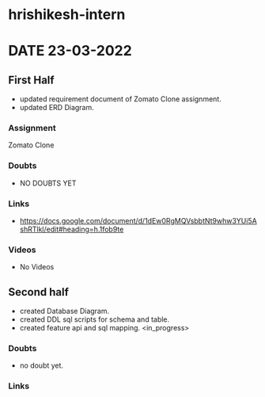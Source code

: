 # hrishikesh-intern

# DATE 23-03-2022

## First Half

- updated requirement document of Zomato Clone assignment. <Completed>
- updated ERD Diagram. <Completed>

### Assignment 

Zomato Clone

### Doubts

- NO DOUBTS YET

### Links

- https://docs.google.com/document/d/1dEw0RgMQVsbbtNt9whw3YUi5AshRTlkl/edit#heading=h.1fob9te


### Videos

- No Videos

## Second half

- created Database Diagram. <Completed>
- created DDL sql scripts for schema and table. <Completed>
- created feature api and sql mapping. <in_progress>
### Doubts

- no doubt yet.

### Links

